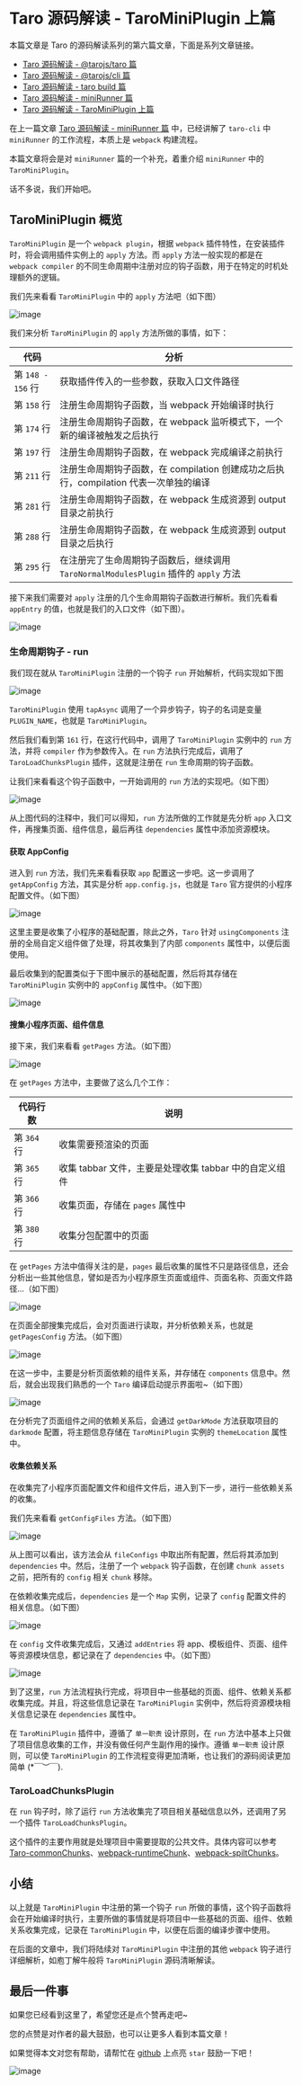 # Taro 源码解读 - TaroMiniPlugin 上篇

本篇文章是 Taro 的源码解读系列的第六篇文章，下面是系列文章链接。

- [Taro 源码解读 - @tarojs/taro 篇](https://github.com/a1029563229/Blogs/tree/master/Source-Code/taro/1.md)
- [Taro 源码解读 - @tarojs/cli 篇](https://github.com/a1029563229/Blogs/tree/master/Source-Code/taro/2.md)
- [Taro 源码解读 - taro build 篇](https://github.com/a1029563229/Blogs/tree/master/Source-Code/taro/3.md)
- [Taro 源码解读 - miniRunner 篇](https://github.com/a1029563229/Blogs/tree/master/Source-Code/taro/4.md)
- [Taro 源码解读 - TaroMiniPlugin 上篇](https://github.com/a1029563229/Blogs/tree/master/Source-Code/taro/5.md)

在上一篇文章 [Taro 源码解读 - miniRunner 篇](https://github.com/a1029563229/Blogs/tree/master/Source-Code/taro/4.md) 中，已经讲解了 `taro-cli` 中 `miniRunner` 的工作流程，本质上是 `webpack` 构建流程。

本篇文章将会是对 `miniRunner` 篇的一个补充，着重介绍 `miniRunner` 中的 `TaroMiniPlugin`。

话不多说，我们开始吧。

## TaroMiniPlugin 概览

`TaroMiniPlugin` 是一个 `webpack plugin`，根据 `webpack` 插件特性，在安装插件时，将会调用插件实例上的 `apply` 方法。而 `apply` 方法一般实现的都是在 `webpack compiler` 的不同生命周期中注册对应的钩子函数，用于在特定的时机处理额外的逻辑。

我们先来看看 `TaroMiniPlugin` 中的 `apply` 方法吧（如下图）

![image](http://shadows-mall.oss-cn-shenzhen.aliyuncs.com/images/assets/taro/85.jpg)

我们来分析 `TaroMiniPlugin` 的 `apply` 方法所做的事情，如下：

| 代码              | 分析                                                                                  |
| ----------------- | ------------------------------------------------------------------------------------- |
| 第 `148 - 156` 行 | 获取插件传入的一些参数，获取入口文件路径                                              |
| 第 `158` 行       | 注册生命周期钩子函数，当 webpack 开始编译时执行                                       |
| 第 `174` 行       | 注册生命周期钩子函数，在 webpack 监听模式下，一个新的编译被触发之后执行               |
| 第 `197` 行       | 注册生命周期钩子函数，在 webpack 完成编译之前执行                                     |
| 第 `211` 行       | 注册生命周期钩子函数，在 compilation 创建成功之后执行，compilation 代表一次单独的编译 |
| 第 `281` 行       | 注册生命周期钩子函数，在 webpack 生成资源到 output 目录之前执行                       |
| 第 `288` 行       | 注册生命周期钩子函数，在 webpack 生成资源到 output 目录之后执行                       |
| 第 `295` 行       | 在注册完了生命周期钩子函数后，继续调用 `TaroNormalModulesPlugin` 插件的 `apply` 方法  |

接下来我们需要对 `apply` 注册的几个生命周期钩子函数进行解析。我们先看看 `appEntry` 的值，也就是我们的入口文件（如下图）。

![image](http://shadows-mall.oss-cn-shenzhen.aliyuncs.com/images/assets/taro/86.jpg)

### 生命周期钩子 - run

我们现在就从 `TaroMiniPlugin` 注册的一个钩子 `run` 开始解析，代码实现如下图

![image](http://shadows-mall.oss-cn-shenzhen.aliyuncs.com/images/assets/taro/87.jpg)

`TaroMiniPlugin` 使用 `tapAsync` 调用了一个异步钩子，钩子的名词是变量 `PLUGIN_NAME`，也就是 `TaroMiniPlugin`。

然后我们看到第 `161` 行，在这行代码中，调用了 `TaroMiniPlugin` 实例中的 `run` 方法，并将 `compiler` 作为参数传入。在 `run` 方法执行完成后，调用了 `TaroLoadChunksPlugin` 插件，这就是注册在 `run` 生命周期的钩子函数。

让我们来看看这个钩子函数中，一开始调用的 `run` 方法的实现吧。（如下图）

![image](http://shadows-mall.oss-cn-shenzhen.aliyuncs.com/images/assets/taro/88.jpg)

从上图代码的注释中，我们可以得知，`run` 方法所做的工作就是先分析 `app` 入口文件，再搜集页面、组件信息，最后再往 `dependencies` 属性中添加资源模块。

#### 获取 AppConfig

进入到 `run` 方法，我们先来看看获取 `app` 配置这一步吧。这一步调用了 `getAppConfig` 方法，其实是分析 `app.config.js`，也就是 `Taro` 官方提供的小程序配置文件。（如下图）

![image](http://shadows-mall.oss-cn-shenzhen.aliyuncs.com/images/assets/taro/89.jpg)

这里主要是收集了小程序的基础配置，除此之外，`Taro` 针对 `usingComponents` 注册的全局自定义组件做了处理，将其收集到了内部 `components` 属性中，以便后面使用。

最后收集到的配置类似于下图中展示的基础配置，然后将其存储在 `TaroMiniPlugin` 实例中的 `appConfig` 属性中。（如下图）

![image](http://shadows-mall.oss-cn-shenzhen.aliyuncs.com/images/assets/taro/90.jpg)

#### 搜集小程序页面、组件信息

接下来，我们来看看 `getPages` 方法。（如下图）

![image](http://shadows-mall.oss-cn-shenzhen.aliyuncs.com/images/assets/taro/91.jpg)

在 `getPages` 方法中，主要做了这么几个工作：

| 代码行数    | 说明                                                   |
| ----------- | ------------------------------------------------------ |
| 第 `364` 行 | 收集需要预渲染的页面                                   |
| 第 `365` 行 | 收集 tabbar 文件，主要是处理收集 tabbar 中的自定义组件 |
| 第 `366` 行 | 收集页面，存储在 `pages` 属性中                        |
| 第 `380` 行 | 收集分包配置中的页面                                   |

在 `getPages` 方法中值得关注的是，`pages` 最后收集的属性不只是路径信息，还会分析出一些其他信息，譬如是否为小程序原生页面或组件、页面名称、页面文件路径...（如下图）

![image](http://shadows-mall.oss-cn-shenzhen.aliyuncs.com/images/assets/taro/92.jpg)

在页面全部搜集完成后，会对页面进行读取，并分析依赖关系，也就是 `getPagesConfig` 方法。（如下图）

![image](http://shadows-mall.oss-cn-shenzhen.aliyuncs.com/images/assets/taro/93.jpg)

在这一步中，主要是分析页面依赖的组件关系，并存储在 `components` 信息中。然后，就会出现我们熟悉的一个 `Taro` 编译启动提示界面啦~（如下图）

![image](http://shadows-mall.oss-cn-shenzhen.aliyuncs.com/images/assets/taro/94.jpg)

在分析完了页面组件之间的依赖关系后，会通过 `getDarkMode` 方法获取项目的 `darkmode` 配置，将主题信息存储在 `TaroMiniPlugin` 实例的 `themeLocation` 属性中。

#### 收集依赖关系

在收集完了小程序页面配置文件和组件文件后，进入到下一步，进行一些依赖关系的收集。

我们先来看看 `getConfigFiles` 方法。（如下图）

![image](http://shadows-mall.oss-cn-shenzhen.aliyuncs.com/images/assets/taro/95.jpg)

从上图可以看出，该方法会从 `fileConfigs` 中取出所有配置，然后将其添加到 `dependencies` 中。然后，注册了一个 `webpack` 钩子函数，在创建 `chunk assets` 之前，把所有的 `config` 相关 `chunk` 移除。

在依赖收集完成后，`dependencies` 是一个 `Map` 实例，记录了 `config` 配置文件的相关信息。（如下图）

![image](http://shadows-mall.oss-cn-shenzhen.aliyuncs.com/images/assets/taro/96.jpg)

在 `config` 文件收集完成后，又通过 `addEntries` 将 app、模板组件、页面、组件等资源模块信息，都记录在了 `dependencies` 中。（如下图）

![image](http://shadows-mall.oss-cn-shenzhen.aliyuncs.com/images/assets/taro/97.jpg)

到了这里，`run` 方法流程执行完成，将项目中一些基础的页面、组件、依赖关系都收集完成。并且，将这些信息记录在 `TaroMiniPlugin` 实例中，然后将资源模块相关信息记录在 `dependencies` 属性中。

在 `TaroMiniPlugin` 插件中，遵循了 `单一职责` 设计原则，在 `run` 方法中基本上只做了项目信息收集的工作，并没有做任何产生副作用的操作。遵循 `单一职责` 设计原则，可以使 `TaroMiniPlugin` 的工作流程变得更加清晰，也让我们的源码阅读更加简单 (*￣︶￣).

### TaroLoadChunksPlugin

在 `run` 钩子时，除了运行 `run` 方法收集完了项目相关基础信息以外，还调用了另一个插件 `TaroLoadChunksPlugin`。

这个插件的主要作用就是处理项目中需要提取的公共文件。具体内容可以参考 [Taro-commonChunks](https://taro-docs.jd.com/taro/docs/config-detail#minicommonchunks)、[webpack-runtimeChunk](https://webpack.js.org/configuration/optimization/#optimizationruntimechunk)、[webpack-spiltChunks](https://webpack.js.org/plugins/split-chunks-plugin/)。

## 小结

以上就是 `TaroMiniPlugin` 中注册的第一个钩子 `run` 所做的事情，这个钩子函数将会在开始编译时执行，主要所做的事情就是将项目中一些基础的页面、组件、依赖关系收集完成，记录在 `TaroMiniPlugin` 中，以便在后面的编译步骤中使用。

在后面的文章中，我们将陆续对 `TaroMiniPlugin` 中注册的其他 `webpack` 钩子进行详细解析，如庖丁解牛般将 `TaroMiniPlugin` 源码清晰解读。

## 最后一件事

如果您已经看到这里了，希望您还是点个赞再走吧~

您的点赞是对作者的最大鼓励，也可以让更多人看到本篇文章！

如果觉得本文对您有帮助，请帮忙在 [github](https://github.com/a1029563229/Blogs) 上点亮 `star` 鼓励一下吧！

![image](http://shadows-mall.oss-cn-shenzhen.aliyuncs.com/images/assets/common/1.jpg)